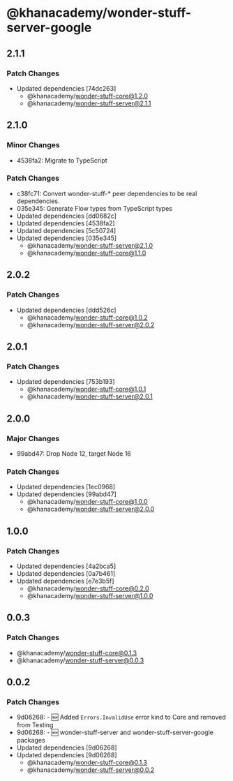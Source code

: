 # @khanacademy/wonder-stuff-server-google

## 2.1.1

### Patch Changes

-   Updated dependencies [74dc263]
    -   @khanacademy/wonder-stuff-core@1.2.0
    -   @khanacademy/wonder-stuff-server@2.1.1

## 2.1.0

### Minor Changes

-   4538fa2: Migrate to TypeScript

### Patch Changes

-   c38fc71: Convert wonder-stuff-\* peer dependencies to be real dependencies.
-   035e345: Generate Flow types from TypeScript types
-   Updated dependencies [dd0682c]
-   Updated dependencies [4538fa2]
-   Updated dependencies [5c50724]
-   Updated dependencies [035e345]
    -   @khanacademy/wonder-stuff-server@2.1.0
    -   @khanacademy/wonder-stuff-core@1.1.0

## 2.0.2

### Patch Changes

-   Updated dependencies [ddd526c]
    -   @khanacademy/wonder-stuff-core@1.0.2
    -   @khanacademy/wonder-stuff-server@2.0.2

## 2.0.1

### Patch Changes

-   Updated dependencies [753b193]
    -   @khanacademy/wonder-stuff-core@1.0.1
    -   @khanacademy/wonder-stuff-server@2.0.1

## 2.0.0

### Major Changes

-   99abd47: Drop Node 12, target Node 16

### Patch Changes

-   Updated dependencies [1ec0968]
-   Updated dependencies [99abd47]
    -   @khanacademy/wonder-stuff-core@1.0.0
    -   @khanacademy/wonder-stuff-server@2.0.0

## 1.0.0

### Patch Changes

-   Updated dependencies [4a2bca5]
-   Updated dependencies [0a7b461]
-   Updated dependencies [e7e3b5f]
    -   @khanacademy/wonder-stuff-core@0.2.0
    -   @khanacademy/wonder-stuff-server@1.0.0

## 0.0.3

### Patch Changes

-   @khanacademy/wonder-stuff-core@0.1.3
-   @khanacademy/wonder-stuff-server@0.0.3

## 0.0.2

### Patch Changes

-   9d06268: - 🆕 Added `Errors.InvalidUse` error kind to Core and removed from Testing
-   9d06268: - 🆕 wonder-stuff-server and wonder-stuff-server-google packages
-   Updated dependencies [9d06268]
-   Updated dependencies [9d06268]
    -   @khanacademy/wonder-stuff-core@0.1.3
    -   @khanacademy/wonder-stuff-server@0.0.2
